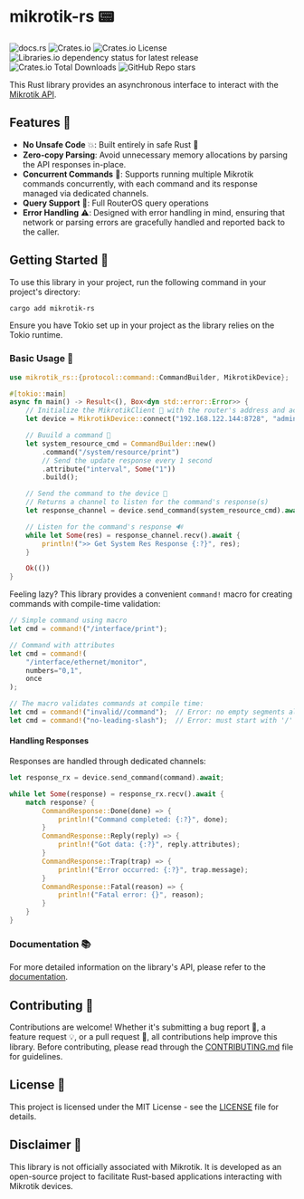 # mikrotik-rs 📟

![docs.rs](https://img.shields.io/docsrs/mikrotik-rs)
![Crates.io](https://img.shields.io/crates/v/mikrotik-rs)
![Crates.io License](https://img.shields.io/crates/l/mikrotik-rs)
![Libraries.io dependency status for latest release](https://img.shields.io/librariesio/release/cargo/mikrotik-rs)
![Crates.io Total Downloads](https://img.shields.io/crates/d/mikrotik-rs)
![GitHub Repo stars](https://img.shields.io/github/stars/ferrohd/mikrotik-rs)

This Rust library provides an asynchronous interface to interact with the [Mikrotik API](https://wiki.mikrotik.com/wiki/Manual:API).

## Features 🌟

- **No Unsafe Code** 💥: Built entirely in safe Rust 🦀
- **Zero-copy Parsing**: Avoid unnecessary memory allocations by parsing the API responses in-place.
- **Concurrent Commands** 🚦: Supports running multiple Mikrotik commands concurrently, with each command and its response managed via dedicated channels.
- **Query Support** 🔎: Full RouterOS query operations
- **Error Handling** ⚠️: Designed with error handling in mind, ensuring that network or parsing errors are gracefully handled and reported back to the caller.

## Getting Started 🚀

To use this library in your project, run the following command in your project's directory:

```bash
cargo add mikrotik-rs
```

Ensure you have Tokio set up in your project as the library relies on the Tokio runtime.

### Basic Usage 📖

```rust
use mikrotik_rs::{protocol::command::CommandBuilder, MikrotikDevice};

#[tokio::main]
async fn main() -> Result<(), Box<dyn std::error::Error>> {
    // Initialize the MikrotikClient 🤖 with the router's address and access credentials
    let device = MikrotikDevice::connect("192.168.122.144:8728", "admin", Some("admin")).await?;

    // Buuild a command 📝
    let system_resource_cmd = CommandBuilder::new()
        .command("/system/resource/print")
        // Send the update response every 1 second
        .attribute("interval", Some("1"))
        .build();

    // Send the command to the device 📡
    // Returns a channel to listen for the command's response(s)
    let response_channel = device.send_command(system_resource_cmd).await;

    // Listen for the command's response 🔊
    while let Some(res) = response_channel.recv().await {
        println!(">> Get System Res Response {:?}", res);
    }

    Ok(())
}
```

Feeling lazy? This library provides a convenient `command!` macro for creating commands with compile-time validation:

```rust
// Simple command using macro
let cmd = command!("/interface/print");

// Command with attributes
let cmd = command!(
    "/interface/ethernet/monitor",
    numbers="0,1",
    once
);

// The macro validates commands at compile time:
let cmd = command!("invalid//command");  // Error: no empty segments allowed
let cmd = command!("no-leading-slash");  // Error: must start with '/'
```

#### Handling Responses

Responses are handled through dedicated channels:

```rust
let response_rx = device.send_command(command).await;

while let Some(response) = response_rx.recv().await {
    match response? {
        CommandResponse::Done(done) => {
            println!("Command completed: {:?}", done);
        }
        CommandResponse::Reply(reply) => {
            println!("Got data: {:?}", reply.attributes);
        }
        CommandResponse::Trap(trap) => {
            println!("Error occurred: {:?}", trap.message);
        }
        CommandResponse::Fatal(reason) => {
            println!("Fatal error: {}", reason);
        }
    }
}
```

### Documentation 📚

For more detailed information on the library's API, please refer to the [documentation](https://docs.rs/mikrotik-rs).

## Contributing 🤝

Contributions are welcome! Whether it's submitting a bug report 🐛, a feature request 💡, or a pull request 🔄, all contributions help improve this library. Before contributing, please read through the [CONTRIBUTING.md](CONTRIBUTING.md) file for guidelines.

## License 📝

This project is licensed under the MIT License - see the [LICENSE](LICENSE) file for details.

## Disclaimer 🚫

This library is not officially associated with Mikrotik. It is developed as an open-source project to facilitate Rust-based applications interacting with Mikrotik devices.
